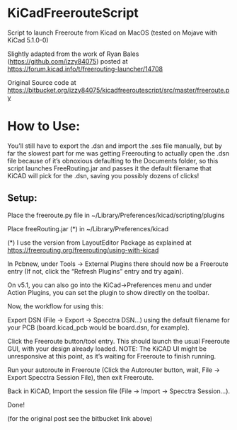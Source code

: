 # KiCadFreerouteScript
Script to launch Freeroute from Kicad on MacOS (tested on Mojave with KiCad 5.1.0-0)

Slightly adapted from the work of Ryan Bales (https://github.com/izzy84075) posted at https://forum.kicad.info/t/freerouting-launcher/14708

Original Source code at https://bitbucket.org/izzy84075/kicadfreeroutescript/src/master/freeroute.py

How to Use:
==========


You’ll still have to export the .dsn and import the .ses file manually, but by far the slowest part for me was getting Freerouting to actually open the .dsn file because of it’s obnoxious defaulting to the Documents folder, so this script launches FreeRouting.jar and passes it the default filename that KiCAD will pick for the .dsn, saving you possibly dozens of clicks!

Setup:
------

Place the freeroute.py file in ~/Library/Preferences/kicad/scripting/plugins

Place freeRouting.jar (\*) in  ~/Library/Preferences/kicad

(\*) I use the version from LayoutEditor Package as explained at https://freerouting.org/freerouting/using-with-kicad

In Pcbnew, under Tools -> External Plugins there should now be a Freeroute entry (If not, click the “Refresh Plugins” entry and try again).

On v5.1, you can also go into the KiCad->Preferences menu and under Action Plugins, you can set the plugin to show directly on the toolbar.

Now, the workflow for using this:

Export DSN (File -> Export -> Specctra DSN…) using the default filename for your PCB (board.kicad_pcb would be board.dsn, for example).

Click the Freeroute button/tool entry. This should launch the usual Freeroute GUI, with your design already loaded. NOTE: The KiCAD UI might be unresponsive at this point, as it’s waiting for Freeroute to finish running.

Run your autoroute in Freeroute (Click the Autorouter button, wait, File -> Export Specctra Session File), then exit Freeroute.

Back in KiCAD, Import the session file (File -> Import -> Specctra Session…).

Done!

(for the original post see the bitbucket link above)

